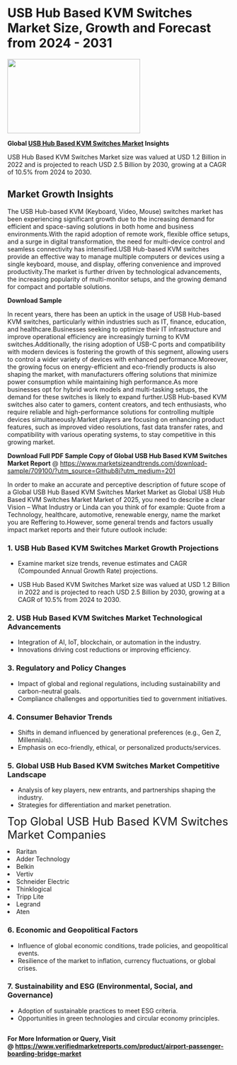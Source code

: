 <H1>USB Hub Based KVM Switches Market Size, Growth and Forecast from 2024 - 2031</H1><img class="aligncenter size-medium wp-image-584254" src="https://thirdeyenews.in/wp-content/uploads/2024/09/Global-Market-Research-300x168.jpeg" alt="" width="300" height="168" /><p><strong>Global&nbsp;<a href="https://www.marketsizeandtrends.com/download-sample/709100/?utm_source=Github8j?utm_medium=201">USB Hub Based KVM Switches Market</a> Insights</strong></p><p>USB Hub Based KVM Switches Market size was valued at USD 1.2 Billion in 2022 and is projected to reach USD 2.5 Billion by 2030, growing at a CAGR of 10.5% from 2024 to 2030.</p><p><h2>Market Growth Insights</h2> <p>The USB Hub-based KVM (Keyboard, Video, Mouse) switches market has been experiencing significant growth due to the increasing demand for efficient and space-saving solutions in both home and business environments.With the rapid adoption of remote work, flexible office setups, and a surge in digital transformation, the need for multi-device control and seamless connectivity has intensified.USB Hub-based KVM switches provide an effective way to manage multiple computers or devices using a single keyboard, mouse, and display, offering convenience and improved productivity.The market is further driven by technological advancements, the increasing popularity of multi-monitor setups, and the growing demand for compact and portable solutions.</p> <p><strong>Download Sample</strong></p> <p>In recent years, there has been an uptick in the usage of USB Hub-based KVM switches, particularly within industries such as IT, finance, education, and healthcare.Businesses seeking to optimize their IT infrastructure and improve operational efficiency are increasingly turning to KVM switches.Additionally, the rising adoption of USB-C ports and compatibility with modern devices is fostering the growth of this segment, allowing users to control a wider variety of devices with enhanced performance.Moreover, the growing focus on energy-efficient and eco-friendly products is also shaping the market, with manufacturers offering solutions that minimize power consumption while maintaining high performance.As more businesses opt for hybrid work models and multi-tasking setups, the demand for these switches is likely to expand further.USB Hub-based KVM switches also cater to gamers, content creators, and tech enthusiasts, who require reliable and high-performance solutions for controlling multiple devices simultaneously.Market players are focusing on enhancing product features, such as improved video resolutions, fast data transfer rates, and compatibility with various operating systems, to stay competitive in this growing market.</p> <p><span class=""><strong>Download Full PDF Sample Copy of Global USB Hub Based KVM Switches Market Report</strong> @ <a href="https://www.marketsizeandtrends.com/download-sample/709100/?utm_source=Github8j?utm_medium=201" target="_blank">https://www.marketsizeandtrends.com/download-sample/709100/?utm_source=Github8j?utm_medium=201</a></span></p><p>In order to make an accurate and perceptive description of future scope of a Global&nbsp;USB Hub Based KVM Switches Market Market as Global&nbsp;USB Hub Based KVM Switches Market Market of 2025, you need to describe a clear Vision &ndash; What Industry or Linda can you think of for example: Quote from a Technology, healthcare, automotive, renewable energy, name the market you are Reffering to.However, some general trends and factors usually impact market reports and their future outlook include:</p><h3>1.&nbsp;<strong>USB Hub Based KVM Switches Market Growth Projections</strong></h3><ul><li>Examine market size trends, revenue estimates and CAGR (Compounded Annual Growth Rate) projections.</li><li><p>USB Hub Based KVM Switches Market size was valued at USD 1.2 Billion in 2022 and is projected to reach USD 2.5 Billion by 2030, growing at a CAGR of 10.5% from 2024 to 2030.</p></li></ul><h3>2.&nbsp;<strong>USB Hub Based KVM Switches Market Technological Advancements</strong></h3><ul><li>Integration of AI, IoT, blockchain, or automation in the industry.</li><li>Innovations driving cost reductions or improving efficiency.</li></ul><h3>3.&nbsp;<strong>Regulatory and Policy Changes</strong></h3><ul><li>Impact of global and regional regulations, including sustainability and carbon-neutral goals.</li><li>Compliance challenges and opportunities tied to government initiatives.</li></ul><h3>4.&nbsp;<strong>Consumer Behavior Trends</strong></h3><ul><li>Shifts in demand influenced by generational preferences (e.g., Gen Z, Millennials).</li><li>Emphasis on eco-friendly, ethical, or personalized products/services.</li></ul><h3>5.&nbsp;<strong>Global USB Hub Based KVM Switches Market Competitive Landscape</strong></h3><ul><li>Analysis of key players, new entrants, and partnerships shaping the industry.</li><li>Strategies for differentiation and market penetration.</li></ul><p data-pm-slice="1 1 []"><span style="color: inherit; font-family: inherit; font-size: 25px;">Top Global USB Hub Based KVM Switches Market Companies</span></p><div class="" data-test-id=""><p><li>Raritan</li><li> Adder Technology</li><li> Belkin</li><li> Vertiv</li><li> Schneider Electric</li><li> Thinklogical</li><li> Tripp Lite</li><li> Legrand</li><li> Aten</li></p></div><h3>6.&nbsp;<strong>Economic and Geopolitical Factors</strong></h3><ul><li>Influence of global economic conditions, trade policies, and geopolitical events.</li><li>Resilience of the market to inflation, currency fluctuations, or global crises.</li></ul><h3>7.&nbsp;<strong>Sustainability and ESG (Environmental, Social, and Governance)</strong></h3><ul><li>Adoption of sustainable practices to meet ESG criteria.</li><li>Opportunities in green technologies and circular economy principles.</li></ul><h2><strong style="font-size: 14px;">For More Information or Query, Visit @&nbsp;</strong><a style="background-color: #ffffff; font-size: 14px;" href="https://www.marketsizeandtrends.com/report/usb-hub-based-kvm-switches-market/" target="_blank">https://www.verifiedmarketreports.com/product/airport-passenger-boarding-bridge-market</a></h2>